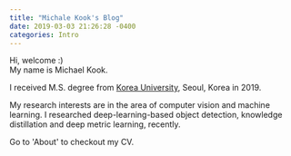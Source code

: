 ```yaml
---
title: "Michale Kook's Blog"
date: 2019-03-03 21:26:28 -0400
categories: Intro
---
```

Hi, welcome :)  
My name is Michael Kook.

I received M.S. degree from [Korea University][korea-university], Seoul, Korea in 2019.

My research interests are in the area of computer vision and machine learning. I researched deep-learning-based object detection, knowledge distillation and deep metric learning, recently.

Go to 'About' to checkout my CV.

[korea-university]: http://korea.ac.kr/mbshome/mbs/university/index.do
